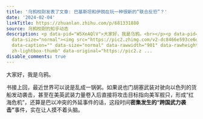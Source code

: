 ```yaml
---
title: '乌鸦校尉发表了文章: 巴基斯坦和伊朗在玩一种很新的“联合反恐”？'
date: '2024-02-04'
linkTitle: https://zhuanlan.zhihu.com/p/681331880
source: 乌鸦校尉的知乎动态
description: <p data-pid="W5XeAQlV">大家好，我是乌鸦。<br></p><p data-pid="O_vb_cz8">书接上回，最近世界可以说是乱成一锅粥。如果说也门胡塞武装对驶向以色列的货船发动袭击，甚至在美英武装力量卷入后直接将攻击目标指向美军舰只，形成“红海危机”，还算是巴以冲突的外延事件的话，这段时间<b>密集发生的“跨国武力袭击”</b>事件，实在让人摸不着头脑。</p><figure
  data-size="normal"><img src="https://pic2.zhimg.com/v2-dc8466e593ce6d8e44a744f7482bcc5d_1440w.jpg"
  data-caption="" data-size="normal" data-rawwidth="901" data-rawheight="642" class="origin_image
  zh-lightbox-thumb" data-original="https://pic2.z ...
disable_comments: true
---
```

<p data-pid="W5XeAQlV">大家好，我是乌鸦。<br></p><p data-pid="O_vb_cz8">书接上回，最近世界可以说是乱成一锅粥。如果说也门胡塞武装对驶向以色列的货船发动袭击，甚至在美英武装力量卷入后直接将攻击目标指向美军舰只，形成“红海危机”，还算是巴以冲突的外延事件的话，这段时间<b>密集发生的“跨国武力袭击”</b>事件，实在让人摸不着头脑。</p><figure data-size="normal"><img src="https://pic2.zhimg.com/v2-dc8466e593ce6d8e44a744f7482bcc5d_1440w.jpg" data-caption="" data-size="normal" data-rawwidth="901" data-rawheight="642" class="origin_image zh-lightbox-thumb" data-original="https://pic2.z ...